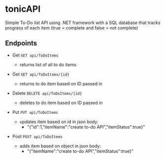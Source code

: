 # tonicAPI

Simple To-Do list API using .NET framework with a SQL database that tracks progress of each item (true = complete and false = not complete)
## Endpoints 

- Get ``` GET api/ToDoItems ```
  * returns list of all to do items

- Get ``` GET api/ToDoItems/{id} ```
  * returns to do item based on ID passed in

- Delete ``` DELETE api/ToDoItems/{id} ```
  * deletes to do item based on ID passed in

- Put ``` PUT api/ToDoItems ```
  * updates item based on id in json body:
    * "{"id":1,"itemName":"create to-do API","itemStatus":true}"
    
 - Post ``` POST api/ToDoItems ```
    * adds item based on object in json body:
      * "{"itemName":"create to-do API","itemStatus":true}"
